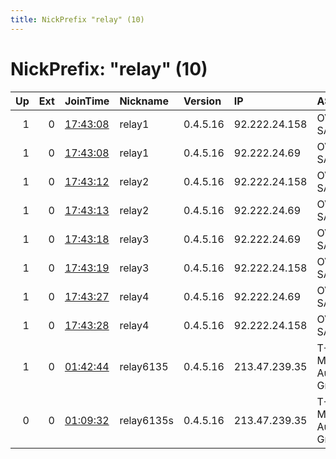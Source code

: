 ```yaml
---
title: NickPrefix "relay" (10)
---
```


# NickPrefix: "relay" (10)

|   Up |   Ext | JoinTime                                                                                              | Nickname   | Version   | IP            | AS                    | CC   |   ORp |   Dirp | OS    | Contact                                |   eFamMembers |
|-----:|------:|:------------------------------------------------------------------------------------------------------|:-----------|:----------|:--------------|:----------------------|:-----|------:|-------:|:------|:---------------------------------------|--------------:|
|    1 |     0 | [17:43:08](https://nusenu.github.io/OrNetStats/w/relay/9A0BB58DD718DAE94102EF21ABE5BB3CE9C39D0A.html) | relay1     | 0.4.5.16  | 92.222.24.158 | OVH SAS               | fr   |  9001 |      0 | Linux | anonymous1 anonymous@mail.com          |             1 |
|    1 |     0 | [17:43:08](https://nusenu.github.io/OrNetStats/w/relay/A3DD0BF178845C26EE8DBB9B48464395BF911967.html) | relay1     | 0.4.5.16  | 92.222.24.69  | OVH SAS               | fr   |  9001 |      0 | Linux | anonymous1 anonymous@mail.com          |             1 |
|    1 |     0 | [17:43:12](https://nusenu.github.io/OrNetStats/w/relay/12A24A34061AADE6C619F7E69E68BD4637AF1A7E.html) | relay2     | 0.4.5.16  | 92.222.24.158 | OVH SAS               | fr   |  9002 |      0 | Linux | anonymous2 anonymous@mail.com          |             1 |
|    1 |     0 | [17:43:13](https://nusenu.github.io/OrNetStats/w/relay/7D543AF0E324E15F95392E2AE4ABE040F66CF76B.html) | relay2     | 0.4.5.16  | 92.222.24.69  | OVH SAS               | fr   |  9002 |      0 | Linux | anonymous2 anonymous@mail.com          |             1 |
|    1 |     0 | [17:43:18](https://nusenu.github.io/OrNetStats/w/relay/0F4ECF10C602BA6A919657872617B8915AAEF6BE.html) | relay3     | 0.4.5.16  | 92.222.24.69  | OVH SAS               | fr   |  9003 |      0 | Linux | anonymous3 anonymous@mail.com          |             1 |
|    1 |     0 | [17:43:19](https://nusenu.github.io/OrNetStats/w/relay/EFE34C31735F2523DA29E8A064EDC2213B7DDC24.html) | relay3     | 0.4.5.16  | 92.222.24.158 | OVH SAS               | fr   |  9003 |      0 | Linux | anonymous3 anonymous@mail.com          |             1 |
|    1 |     0 | [17:43:27](https://nusenu.github.io/OrNetStats/w/relay/DA1CBE92C322C91825A241A11DC795FE437E5DDF.html) | relay4     | 0.4.5.16  | 92.222.24.69  | OVH SAS               | fr   |  9004 |      0 | Linux | anonymous4 anonymous@mail.com          |             1 |
|    1 |     0 | [17:43:28](https://nusenu.github.io/OrNetStats/w/relay/86B460D2472EEEDFA581B82ABFE1362D0AEE2EAA.html) | relay4     | 0.4.5.16  | 92.222.24.158 | OVH SAS               | fr   |  9004 |      0 | Linux | anonymous4 anonymous@mail.com          |             1 |
|    1 |     0 | [01:42:44](https://nusenu.github.io/OrNetStats/w/relay/1D54A12C681B37878358398D270E11D7ED50061B.html) | relay6135  | 0.4.5.16  | 213.47.239.35 | T-Mobile Austria GmbH | at   |   443 |      0 | Linux | Random Person &lt;relay6135 at gmail d |             1 |
|    0 |     0 | [01:09:32](https://nusenu.github.io/OrNetStats/w/relay/35E6B1F398E2CB5ED752ACB20AC2B625EDC2AFBB.html) | relay6135s | 0.4.5.16  | 213.47.239.35 | T-Mobile Austria GmbH | at   |   443 |      0 | Linux | None                                   |             1 |
